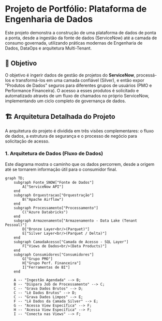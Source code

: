 # Projeto de Portfólio: Plataforma de Engenharia de Dados

Este projeto demonstra a construção de uma plataforma de dados de ponta a ponta, desde a ingestão da fonte de dados (ServiceNow) até a camada de consumo governada, utilizando práticas modernas de Engenharia de Dados, DataOps e arquitetura Multi-Tenant.

## 🎯 Objetivo

O objetivo é ingerir dados de gestão de projetos do **ServiceNow**, processá-los e transformá-los em uma camada confiável (Silver), e então expor "Produtos de Dados" seguros para diferentes grupos de usuários (PMO e Performance Financeira). O acesso a esses produtos é solicitado e automatizado através de um fluxo de chamados no próprio ServiceNow, implementando um ciclo completo de governança de dados.

## 🏗️ Arquitetura Detalhada do Projeto

A arquitetura do projeto é dividida em três visões complementares: o fluxo de dados, a estrutura de segurança e o processo de negócio para solicitação de acesso.

### 1. Arquitetura de Dados (Fluxo de Dados)

Este diagrama mostra o caminho que os dados percorrem, desde a origem até se tornarem informação útil para o consumidor final.

```mermaid
graph TD;
    subgraph Fonte_SNOW["Fonte de Dados"]
        A["ServiceNow API"]
    end
    subgraph Orquestracao["Orquestração"]
        B("Apache Airflow")
    end
    subgraph Processamento["Processamento"]
        C("Azure Databricks")
    end
    subgraph Armazenamento["Armazenamento - Data Lake (Tenant Pessoal)"]
        D["Bronze Layer<br/>(Parquet)"]
        E["Silver Layer<br/>(Parquet / Delta)"]
    end
    subgraph CamadaAcesso["Camada de Acesso - SQL Layer"]
        F["Views de Dados<br/>(Data Products)"]
    end
    subgraph Consumidores["Consumidores"]
        G["Grupo PMO"]
        H["Grupo Perf. Financeira"]
        I["Ferramentas de BI"]
    end

    A -- "Ingestão Agendada" --> B;
    B -- "Dispara Job de Processamento" --> C;
    C -- "Grava Dados Brutos" --> D;
    C -- "Lê Dados Brutos" --> D;
    C -- "Grava Dados Limpos" --> E;
    F -- "Lê Dados da Camada Silver" --> E;
    G -- "Acessa View Específica" --> F;
    H -- "Acessa View Específica" --> F;
    I -- "Conecta nas Views" --> F;